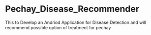 # Pechay_Disease_Recommender
This to Develop an Andriod Application for Disease Detection and will recommend possible option of treatment for pechay
